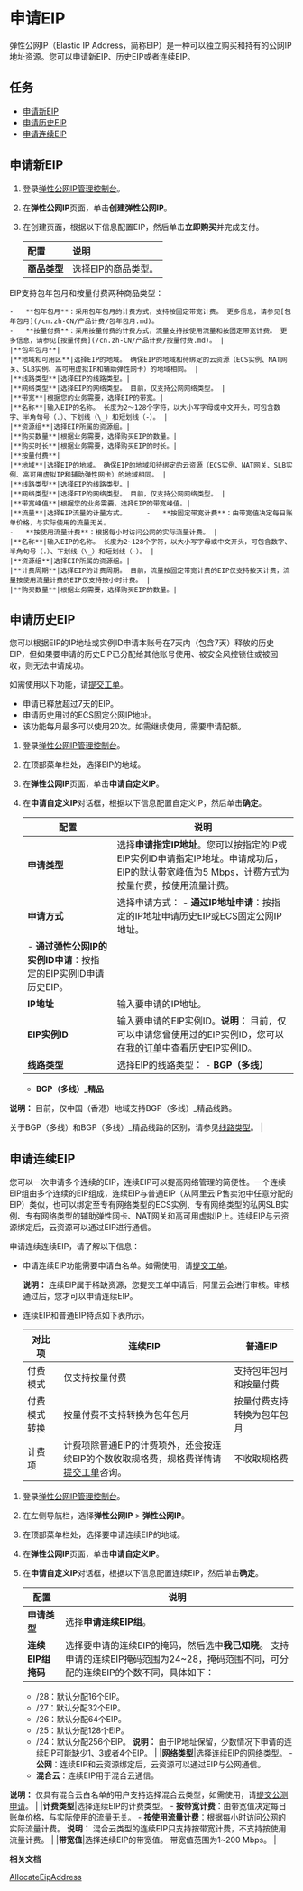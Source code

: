 # 申请EIP

弹性公网IP（Elastic IP Address，简称EIP）是一种可以独立购买和持有的公网IP地址资源。您可以申请新EIP、历史EIP或者连续EIP。

## 任务

-   [申请新EIP](#section_f6y_iq4_xcz)
-   [申请历史EIP](#section_umn_6gx_1x4)
-   [申请连续EIP](#section_d54_smc_eyb)

## 申请新EIP

1.  登录[弹性公网IP管理控制台](https://vpc.console.aliyun.com/eip)。

2.  在**弹性公网IP**页面，单击**创建弹性公网IP**。

3.  在创建页面，根据以下信息配置EIP，然后单击**立即购买**并完成支付。

    |配置|说明|
    |:-|:-|
    |**商品类型**|选择EIP的商品类型。

EIP支持包年包月和按量付费两种商品类型：

    -   **包年包月**：采用包年包月的计费方式，支持按固定带宽计费。 更多信息，请参见[包年包月](/cn.zh-CN/产品计费/包年包月.md)。
    -   **按量付费**：采用按量付费的计费方式，流量支持按使用流量和按固定带宽计费。 更多信息，请参见[按量付费](/cn.zh-CN/产品计费/按量付费.md)。 |
    |**包年包月**|
    |**地域和可用区**|选择EIP的地域。 确保EIP的地域和待绑定的云资源（ECS实例、NAT网关、SLB实例、高可用虚拟IP和辅助弹性网卡）的地域相同。 |
    |**线路类型**|选择EIP的线路类型。|
    |**网络类型**|选择EIP的网络类型。 目前，仅支持公网网络类型。 |
    |**带宽**|根据您的业务需要，选择EIP的带宽。|
    |**名称**|输入EIP的名称。 长度为2～128个字符，以大小写字母或中文开头，可包含数字、半角句号（.）、下划线（\_）和短划线（-）。 |
    |**资源组**|选择EIP所属的资源组。|
    |**购买数量**|根据业务需要，选择购买EIP的数量。|
    |**购买时长**|根据业务需要，选择购买EIP的时长。|
    |**按量付费**|
    |**地域**|选择EIP的地域。 确保EIP的地域和待绑定的云资源（ECS实例、NAT网关、SLB实例、高可用虚拟IP和辅助弹性网卡）的地域相同。 |
    |**线路类型**|选择EIP的线路类型。|
    |**网络类型**|选择EIP的网络类型。 目前，仅支持公网网络类型。 |
    |**带宽峰值**|根据您的业务需要，选择EIP的带宽峰值。|
    |**流量**|选择EIP流量的计量方式。     -   **按固定带宽计费**：由带宽值决定每日账单价格，与实际使用的流量无关。
    -   **按使用流量计费**：根据每小时访问公网的实际流量计费。 |
    |**名称**|输入EIP的名称。 长度为2~128个字符，以大小写字母或中文开头，可包含数字、半角句号（.）、下划线（\_）和短划线（-）。 |
    |**资源组**|选择EIP所属的资源组。|
    |**计费周期**|选择EIP的计费周期。 目前，流量按固定带宽计费的EIP仅支持按天计费，流量按使用流量计费的EIP仅支持按小时计费。 |
    |**购买数量**|根据业务需要，选择购买EIP的数量。|


## 申请历史EIP

您可以根据EIP的IP地址或实例ID申请本账号在7天内（包含7天）释放的历史EIP，但如果要申请的历史EIP已分配给其他账号使用、被安全风控锁住或被回收，则无法申请成功。

如需使用以下功能，请[提交工单](https://selfservice.console.aliyun.com/ticket/createIndex.htm)。

-   申请已释放超过7天的EIP。
-   申请历史用过的ECS固定公网IP地址。
-   该功能每月最多可以使用20次。如需继续使用，需要申请配额。

1.  登录[弹性公网IP管理控制台](https://vpc.console.aliyun.com/eip)。

2.  在顶部菜单栏处，选择EIP的地域。

3.  在**弹性公网IP**页面，单击**申请自定义IP**。

4.  在**申请自定义IP**对话框，根据以下信息配置自定义IP，然后单击**确定**。

    |配置|说明|
    |--|--|
    |**申请类型**|选择**申请指定IP地址**。您可以按指定的IP或EIP实例ID申请指定IP地址。申请成功后，EIP的默认带宽峰值为5 Mbps，计费方式为按量付费，按使用流量计费。 |
    |**申请方式**|选择申请方式：    -   **通过IP地址申请**：按指定的IP地址申请历史EIP或ECS固定公网IP地址。
    -   **通过弹性公网IP的实例ID申请**：按指定的EIP实例ID申请历史EIP。 |
    |**IP地址**|输入要申请的IP地址。|
    |**EIP实例ID**|输入要申请的EIP实例ID。**说明：** 目前，仅可以申请您曾使用过的EIP实例ID，您可以在[我的订单](https://usercenter2.aliyun.com/order/list?pageIndex=1&pageSize=20&spm=5176.11182188.0.0.561048826Z92f9)中查看历史EIP实例ID。 |
    |**线路类型**|选择EIP的线路类型：    -   **BGP（多线）**
    -   **BGP（多线）\_精品**

**说明：** 目前，仅中国（香港）地域支持BGP（多线）\_精品线路。

关于BGP（多线）和BGP（多线）\_精品线路的区别，请参见[线路类型](/cn.zh-CN/用户指南/实例概述.md)。 |


## 申请连续EIP

您可以一次申请多个连续的EIP，连续EIP可以提高网络管理的简便性。一个连续EIP组由多个连续的EIP组成，连续EIP与普通EIP（从阿里云IP售卖池中任意分配的EIP）类似，也可以绑定至专有网络类型的ECS实例、专有网络类型的私网SLB实例、专有网络类型的辅助弹性网卡、NAT网关和高可用虚拟IP上。连续EIP与云资源绑定后，云资源可以通过EIP进行通信。

申请连续连续EIP，请了解以下信息：

-   申请连续EIP功能需要申请白名单。如需使用，请[提交工单](https://selfservice.console.aliyun.com/ticket/createIndex.htm)。

    **说明：** 连续EIP属于稀缺资源，您提交工单申请后，阿里云会进行审核。审核通过后，您才可以申请连续EIP。

-   连续EIP和普通EIP特点如下表所示。

    |对比项|连续EIP|普通EIP|
    |---|-----|-----|
    |付费模式|仅支持按量付费|支持包年包月和按量付费|
    |付费模式转换|按量付费不支持转换为包年包月|按量付费支持转换为包年包月|
    |计费项|计费项除普通EIP的计费项外，还会按连续EIP的个数收取规格费，规格费详情请[提交工单](https://selfservice.console.aliyun.com/ticket/createIndex.htm)咨询。|不收取规格费|


1.  登录[弹性公网IP管理控制台](https://vpc.console.aliyun.com/eip)。

2.  在左侧导航栏，选择**弹性公网IP** \> **弹性公网IP**。

3.  在顶部菜单栏处，选择要申请连续EIP的地域。

4.  在**弹性公网IP**页面，单击**申请自定义IP**。

5.  在**申请自定义IP**对话框，根据以下信息配置连续EIP，然后单击**确定**。

    |配置|说明|
    |--|--|
    |**申请类型**|选择**申请连续EIP组**。|
    |**连续EIP组掩码**|选择要申请的连续EIP的掩码，然后选中**我已知晓**。 支持申请的连续EIP掩码范围为24~28，掩码范围不同，可分配的连续EIP的个数不同，具体如下：

    -   /28：默认分配16个EIP。
    -   /27：默认分配32个EIP。
    -   /26：默认分配64个EIP。
    -   /25：默认分配128个EIP。
    -   /24：默认分配256个EIP。
**说明：** 由于IP地址保留，少数情况下申请的连续EIP可能缺少1、3或者4个EIP。 |
    |**网络类型**|选择连续EIP的网络类型。     -   **公网**：连续EIP和云资源绑定后，云资源可以通过EIP与公网通信。
    -   **混合云**：连续EIP用于混合云通信。

**说明：** 仅具有混合云白名单的用户支持选择混合云类型，如需使用，请[提交公测申请](https://page.aliyun.com/form/act1130121457/index.htm?spm=a2c7g.act_detail.main.29.407c1b90uLu7lh)。 |
    |**计费类型**|选择连续EIP的计费类型。     -   **按带宽计费**：由带宽值决定每日账单价格，与实际使用的流量无关。
    -   **按使用流量计费**：根据每小时访问公网的实际流量计费。
**说明：** 混合云类型的连续EIP只支持按带宽计费，不支持按使用流量计费。 |
    |**带宽值**|选择连续EIP的带宽值。 带宽值范围为1~200 Mbps。 |


**相关文档**  


[AllocateEipAddress](/cn.zh-CN/API参考/弹性公网IP/AllocateEipAddress.md)

